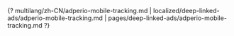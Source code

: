 {? multilang/zh-CN/adperio-mobile-tracking.md | localized/deep-linked-ads/adperio-mobile-tracking.md | pages/deep-linked-ads/adperio-mobile-tracking.md ?}
